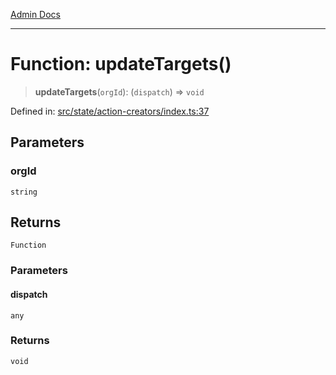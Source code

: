 [Admin Docs](/)

***

# Function: updateTargets()

> **updateTargets**(`orgId`): (`dispatch`) => `void`

Defined in: [src/state/action-creators/index.ts:37](https://github.com/gautam-divyanshu/talawa-admin/blob/10f2081e01fc4f6c0767e35f8c4ed3f09fb1baac/src/state/action-creators/index.ts#L37)

## Parameters

### orgId

`string`

## Returns

`Function`

### Parameters

#### dispatch

`any`

### Returns

`void`
